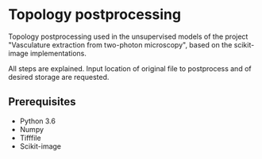 # Topology postprocessing

Topology postprocessing used in the unsupervised models of the project "Vasculature extraction from two-photon microscopy", based on the scikit-image implementations. 

All steps are explained. Input location of original file to postprocess and of desired storage are requested.
## Prerequisites
- Python 3.6
- Numpy
- Tifffile
- Scikit-image